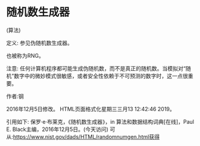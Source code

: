 # 随机数生成器


(算法)



定义:
参见伪随机数生成器。



也被称为RNG。



注意:
任何计算机程序都可能生成伪随机数，而不是真正的随机数。当模拟对“随机”数字中的微妙模式很敏感，或者安全性依赖于不可预测的数字时，这一点很重要。


作者:钢







2016年12月5日修改。
HTML页面格式化星期三三月13 12:42:46 2019。



引用如下:
保罗·e·布莱克，《随机数生成器》，in
算法和数据结构词典[在线]，Paul E. Black主编，2016年12月5日。(今天访问)
可从:https://www.nist.gov/dads/HTML/randomnumgen.html获得